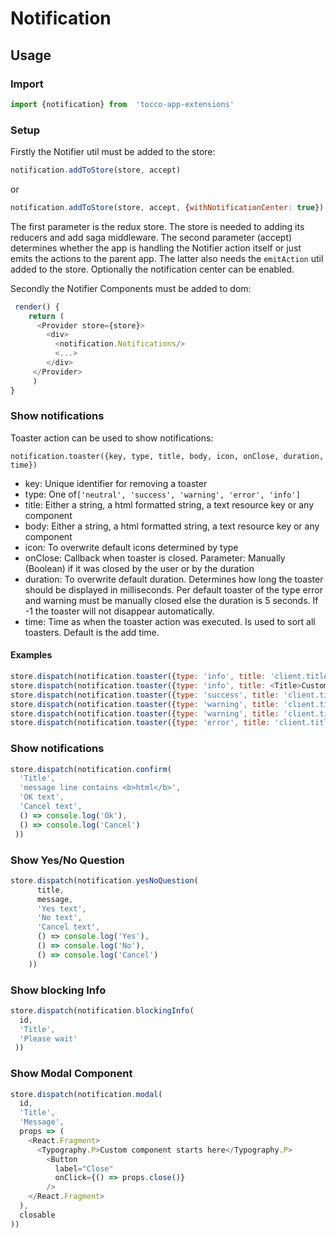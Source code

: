 # Notification


## Usage
### Import
```javascript
import {notification} from  'tocco-app-extensions'
```

### Setup
Firstly the Notifier util must be added to the store:
```javascript
notification.addToStore(store, accept)
```
or
```javascript
notification.addToStore(store, accept, {withNotificationCenter: true})
```

The first parameter is the redux store. The store is needed to adding its reducers and add saga middleware.
The second parameter (accept) determines whether the app is handling the Notifier action itself or just emits the
actions to the parent app. The latter also needs the `emitAction` util added to the store. Optionally the notification
center can be enabled.

Secondly the Notifier Components must be added to dom:

```javascript
 render() {
    return (
      <Provider store={store}>
        <div>
          <notification.Notifications/>
          <...>
        </div>
     </Provider>
     )
}
```

### Show notifications
Toaster action can be used to show notifications:

`notification.toaster({key, type, title, body, icon, onClose, duration, time})`

* key: Unique identifier for removing a toaster
* type: One of`['neutral', 'success', 'warning', 'error', 'info']`
* title: Either a string, a html formatted string, a text resource key or any component
* body: Either a string, a html formatted string, a text resource key or any component
* icon: To overwrite default icons determined by type
* onClose: Callback when toaster is closed. Parameter: Manually (Boolean) if it was closed by the user or by the duration
* duration: To overwrite default duration. Determines how long the toaster should be displayed in milliseconds. Per default toaster of the type error and warning must be manually closed else the duration is 5 seconds. If -1 the toaster will not disappear automatically.
* time: Time as when the toaster action was executed. Is used to sort all toasters. Default is the add time.

#### Examples
```javascript
store.dispatch(notification.toaster({type: 'info', title: 'client.title', body: 'client.message', icon: ['far', 'thumbs-up']}))
store.dispatch(notification.toaster({type: 'info', title: <Title>Custom</Title>, body: 'message line contains <b>html</b>'}))
store.dispatch(notification.toaster({type: 'success', title: 'client.title', body: 'client.message'}))
store.dispatch(notification.toaster({type: 'warning', title: 'client.title', body: longText}))
store.dispatch(notification.toaster({type: 'warning', title: 'client.title', duration: 5000}))
store.dispatch(notification.toaster({type: 'error', title: 'client.title'}))
```

### Show notifications
```javascript
store.dispatch(notification.confirm(
  'Title',
  'message line contains <b>html</b>',
  'OK text',
  'Cancel text',
  () => console.log('Ok'),
  () => console.log('Cancel')
 ))
```


### Show Yes/No Question
```javascript
store.dispatch(notification.yesNoQuestion(
      title,
      message,
      'Yes text',
      'No text',
      'Cancel text',
      () => console.log('Yes'),
      () => console.log('No'),
      () => console.log('Cancel')
    ))
```


### Show blocking Info
```javascript
store.dispatch(notification.blockingInfo(
  id,
  'Title',
  'Please wait'
 ))
```

### Show Modal Component
```javascript
store.dispatch(notification.modal(
  id,
  'Title',
  'Message',
  props => (
    <React.Fragment>
      <Typography.P>Custom component starts here</Typography.P>
        <Button
          label="Close"
          onClick={() => props.close()}
        />
    </React.Fragment>
  ),
  closable
))
```



